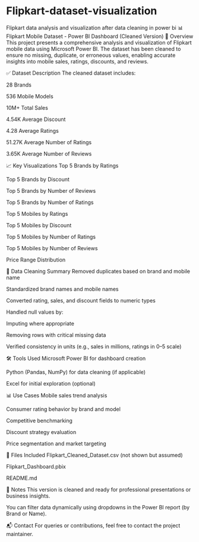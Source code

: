 # Flipkart-dataset-visualization
Flipkart data analysis and visualization after data cleaning in power bi
📊 Flipkart Mobile Dataset - Power BI Dashboard (Cleaned Version)
📝 Overview
This project presents a comprehensive analysis and visualization of Flipkart mobile data using Microsoft Power BI. The dataset has been cleaned to ensure no missing, duplicate, or erroneous values, enabling accurate insights into mobile sales, ratings, discounts, and reviews.

✅ Dataset Description
The cleaned dataset includes:

28 Brands

536 Mobile Models

10M+ Total Sales

4.54K Average Discount

4.28 Average Ratings

51.27K Average Number of Ratings

3.65K Average Number of Reviews

📈 Key Visualizations
Top 5 Brands by Ratings

Top 5 Brands by Discount

Top 5 Brands by Number of Reviews

Top 5 Brands by Number of Ratings

Top 5 Mobiles by Ratings

Top 5 Mobiles by Discount

Top 5 Mobiles by Number of Ratings

Top 5 Mobiles by Number of Reviews

Price Range Distribution

📂 Data Cleaning Summary
Removed duplicates based on brand and mobile name

Standardized brand names and mobile names

Converted rating, sales, and discount fields to numeric types

Handled null values by:

Imputing where appropriate

Removing rows with critical missing data

Verified consistency in units (e.g., sales in millions, ratings in 0–5 scale)

🛠 Tools Used
Microsoft Power BI for dashboard creation

Python (Pandas, NumPy) for data cleaning (if applicable)

Excel for initial exploration (optional)

📊 Use Cases
Mobile sales trend analysis

Consumer rating behavior by brand and model

Competitive benchmarking

Discount strategy evaluation

Price segmentation and market targeting

📁 Files Included
Flipkart_Cleaned_Dataset.csv (not shown but assumed)

Flipkart_Dashboard.pbix

README.md

📌 Notes
This version is cleaned and ready for professional presentations or business insights.

You can filter data dynamically using dropdowns in the Power BI report (by Brand or Name).

📬 Contact
For queries or contributions, feel free to contact the project maintainer.
